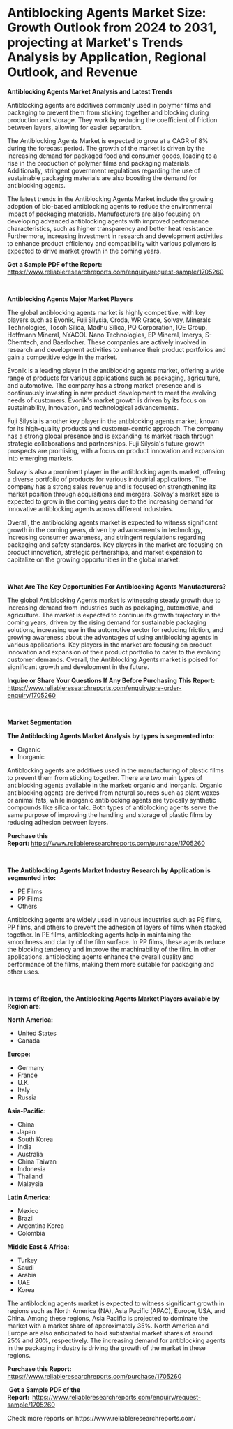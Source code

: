 <p><h1>Antiblocking Agents Market Size: Growth Outlook from 2024 to 2031, projecting at Market's Trends Analysis by Application, Regional Outlook, and Revenue</h1></p><p><strong>Antiblocking Agents Market Analysis and Latest Trends</strong></p>
<p><p>Antiblocking agents are additives commonly used in polymer films and packaging to prevent them from sticking together and blocking during production and storage. They work by reducing the coefficient of friction between layers, allowing for easier separation. </p><p>The Antiblocking Agents Market is expected to grow at a CAGR of 8% during the forecast period. The growth of the market is driven by the increasing demand for packaged food and consumer goods, leading to a rise in the production of polymer films and packaging materials. Additionally, stringent government regulations regarding the use of sustainable packaging materials are also boosting the demand for antiblocking agents.</p><p>The latest trends in the Antiblocking Agents Market include the growing adoption of bio-based antiblocking agents to reduce the environmental impact of packaging materials. Manufacturers are also focusing on developing advanced antiblocking agents with improved performance characteristics, such as higher transparency and better heat resistance. Furthermore, increasing investment in research and development activities to enhance product efficiency and compatibility with various polymers is expected to drive market growth in the coming years.</p></p>
<p><strong>Get a Sample PDF of the Report:&nbsp;</strong> <a href="https://www.reliableresearchreports.com/enquiry/request-sample/1705260">https://www.reliableresearchreports.com/enquiry/request-sample/1705260</a></p>
<p>&nbsp;</p>
<p><strong>Antiblocking Agents Major Market Players</strong></p>
<p><p>The global antiblocking agents market is highly competitive, with key players such as Evonik, Fuji Silysia, Croda, WR Grace, Solvay, Minerals Technologies, Tosoh Silica, Madhu Silica, PQ Corporation, IQE Group, Hoffmann Mineral, NYACOL Nano Technologies, EP Mineral, Imerys, S-Chemtech, and Baerlocher. These companies are actively involved in research and development activities to enhance their product portfolios and gain a competitive edge in the market.</p><p>Evonik is a leading player in the antiblocking agents market, offering a wide range of products for various applications such as packaging, agriculture, and automotive. The company has a strong market presence and is continuously investing in new product development to meet the evolving needs of customers. Evonik's market growth is driven by its focus on sustainability, innovation, and technological advancements.</p><p>Fuji Silysia is another key player in the antiblocking agents market, known for its high-quality products and customer-centric approach. The company has a strong global presence and is expanding its market reach through strategic collaborations and partnerships. Fuji Silysia's future growth prospects are promising, with a focus on product innovation and expansion into emerging markets.</p><p>Solvay is also a prominent player in the antiblocking agents market, offering a diverse portfolio of products for various industrial applications. The company has a strong sales revenue and is focused on strengthening its market position through acquisitions and mergers. Solvay's market size is expected to grow in the coming years due to the increasing demand for innovative antiblocking agents across different industries.</p><p>Overall, the antiblocking agents market is expected to witness significant growth in the coming years, driven by advancements in technology, increasing consumer awareness, and stringent regulations regarding packaging and safety standards. Key players in the market are focusing on product innovation, strategic partnerships, and market expansion to capitalize on the growing opportunities in the global market.</p></p>
<p>&nbsp;</p>
<p><strong>What Are The Key Opportunities For Antiblocking Agents Manufacturers?</strong></p>
<p><p>The global Antiblocking Agents market is witnessing steady growth due to increasing demand from industries such as packaging, automotive, and agriculture. The market is expected to continue its growth trajectory in the coming years, driven by the rising demand for sustainable packaging solutions, increasing use in the automotive sector for reducing friction, and growing awareness about the advantages of using antiblocking agents in various applications. Key players in the market are focusing on product innovation and expansion of their product portfolio to cater to the evolving customer demands. Overall, the Antiblocking Agents market is poised for significant growth and development in the future.</p></p>
<p><strong>Inquire or Share Your Questions If Any Before Purchasing This Report:</strong> <a href="https://www.reliableresearchreports.com/enquiry/pre-order-enquiry/1705260">https://www.reliableresearchreports.com/enquiry/pre-order-enquiry/1705260</a></p>
<p>&nbsp;</p>
<p><strong>Market Segmentation</strong></p>
<p><strong>The Antiblocking Agents Market Analysis by types is segmented into:</strong></p>
<p><ul><li>Organic</li><li>Inorganic</li></ul></p>
<p><p>Antiblocking agents are additives used in the manufacturing of plastic films to prevent them from sticking together. There are two main types of antiblocking agents available in the market: organic and inorganic. Organic antiblocking agents are derived from natural sources such as plant waxes or animal fats, while inorganic antiblocking agents are typically synthetic compounds like silica or talc. Both types of antiblocking agents serve the same purpose of improving the handling and storage of plastic films by reducing adhesion between layers.</p></p>
<p><strong>Purchase this Report:&nbsp;</strong><a href="https://www.reliableresearchreports.com/purchase/1705260">https://www.reliableresearchreports.com/purchase/1705260</a></p>
<p>&nbsp;</p>
<p><strong>The Antiblocking Agents Market Industry Research by Application is segmented into:</strong></p>
<p><ul><li>PE Films</li><li>PP Films</li><li>Others</li></ul></p>
<p><p>Antiblocking agents are widely used in various industries such as PE films, PP films, and others to prevent the adhesion of layers of films when stacked together. In PE films, antiblocking agents help in maintaining the smoothness and clarity of the film surface. In PP films, these agents reduce the blocking tendency and improve the machinability of the film. In other applications, antiblocking agents enhance the overall quality and performance of the films, making them more suitable for packaging and other uses.</p></p>
<p>&nbsp;</p>
<p><strong>In terms of Region, the Antiblocking Agents Market Players available by Region are:</strong></p>
<p>
    <p> <strong> North America: </strong>
        <ul>
            <li>United States</li>
            <li>Canada</li>
        </ul>
        </p> 
    <p> <strong> Europe: </strong>
        <ul>
            <li>Germany</li>
            <li>France</li>
            <li>U.K.</li>
            <li>Italy</li>
            <li>Russia</li>
        </ul>
        </p> 
    <p> <strong> Asia-Pacific: </strong>
        <ul>
            <li>China</li>
            <li>Japan</li>
            <li>South Korea</li>
            <li>India</li>
            <li>Australia</li>
            <li>China Taiwan</li>
            <li>Indonesia</li>
            <li>Thailand</li>
            <li>Malaysia</li>
        </ul>
        </p> 
    <p> <strong> Latin America: </strong>
        <ul>
            <li>Mexico</li>
            <li>Brazil</li>
            <li>Argentina Korea</li>
            <li>Colombia</li>
        </ul>
        </p> 
    <p> <strong> Middle East & Africa: </strong>
        <ul>
            <li>Turkey</li>
            <li>Saudi</li>
            <li>Arabia</li>
            <li>UAE</li>
            <li>Korea</li>
        </ul>
    </p>
    </p>
<p><p>The antiblocking agents market is expected to witness significant growth in regions such as North America (NA), Asia Pacific (APAC), Europe, USA, and China. Among these regions, Asia Pacific is projected to dominate the market with a market share of approximately 35%. North America and Europe are also anticipated to hold substantial market shares of around 25% and 20%, respectively. The increasing demand for antiblocking agents in the packaging industry is driving the growth of the market in these regions.</p></p>
<p><strong>Purchase this Report: </strong><a href="https://www.reliableresearchreports.com/purchase/1705260">https://www.reliableresearchreports.com/purchase/1705260</a></p>
<p>&nbsp;<strong>Get a Sample PDF of the Report:&nbsp;&nbsp;</strong><a href="https://www.reliableresearchreports.com/enquiry/request-sample/1705260">https://www.reliableresearchreports.com/enquiry/request-sample/1705260</a></p>
<p><strong></strong></p>
<p>Check more reports on https://www.reliableresearchreports.com/</p>